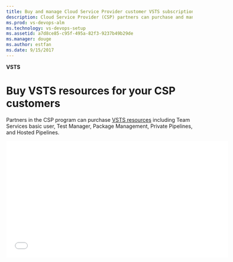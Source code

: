 ```yaml
---
title: Buy and manage Cloud Service Provider customer VSTS subscriptions
description: Cloud Service Provider (CSP) partners can purchase and manage Visual Studio Team Services for their customers
ms.prod: vs-devops-alm
ms.technology: vs-devops-setup
ms.assetid: a7d8ce85-c95f-495a-82f3-9237b49b29de
ms.manager: douge
ms.author: estfan
ms.date: 9/15/2017
---
```


**VSTS**

# Buy VSTS resources for your CSP customers

Partners in the CSP program can purchase [VSTS resources](https://www.visualstudio.com/team-services/pricing) including 
Team Services basic user, Test Manager, Package Management, Private Pipelines, and Hosted Pipelines.

<iframe src="//channel9.msdn.com/Shows/Visual-Studio-for-CSP-Partners/CSP-How-to-buy-VSTS/player" width="600" height="315" allowFullScreen="true" frameBorder="0"></iframe>

